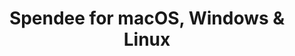 ---
name: Spendee
url: 'https://app.spendee.com'
category: Finance
title: 'Spendee for macOS, Windows & Linux'
key: spendee

---